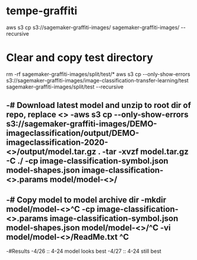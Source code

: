 # tempe-graffiti

aws s3 cp s3://sagemaker-graffiti-images/ sagemaker-graffiti-images/ --recursive

# Clear and copy test directory
rm -rf sagemaker-graffiti-images/split/test/*
aws s3 cp --only-show-errors s3://sagemaker-graffiti-images/image-classification-transfer-learning/test sagemaker-graffiti-images/split/test --recursive

-# Download latest model and unzip to root dir of repo, replace <>
-aws s3 cp --only-show-errors s3://sagemaker-graffiti-images/DEMO-imageclassification/output/DEMO-imageclassification-2020-<>/output/model.tar.gz .
-tar -xvzf model.tar.gz -C ./
-cp image-classification-symbol.json model-shapes.json image-classification-<>.params model/model-<>/
-
-# Copy model to model archive dir
-mkdir model/model-<>^C
-cp image-classification-<>.params image-classification-symbol.json model-shapes.json model/model-<>/^C
-vi model/model-<>/ReadMe.txt ^C
-
-#Results
-4/26 :: 4-24 model looks best
-4/27 :: 4-24 still best

